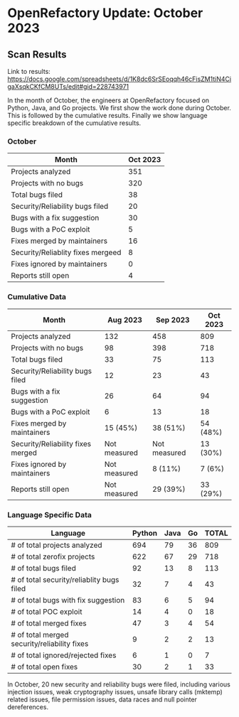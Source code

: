 # OpenRefactory Update: October 2023

## Scan Results
Link to results: https://docs.google.com/spreadsheets/d/1K8dc6SrSEoqqh46cFisZM1tiN4CigaXsqkCKfCM8UTs/edit#gid=228743971

In the month of October, the engineers at OpenRefactory focused on Python, Java, and Go projects. We first show the work done during October. This is followed by the cumulative results. Finally we show language specific breakdown of the cumulative results.

### October
| Month                                | Oct 2023 |
|--------------------------------------|----------|
| Projects analyzed                    | 351      |
| Projects with no bugs                | 320      |
| Total bugs filed                     | 38       |
| Security/Reliability bugs filed      | 20       |
| Bugs with a fix suggestion           | 30       |
| Bugs with a PoC exploit              | 5        |
| Fixes merged by maintainers          | 16       |
| Security/Reliablity fixes mergeed    | 8        |
| Fixes ignored by maintainers         | 0        |
| Reports still open                   | 4        |


### Cumulative Data
| Month                                | Aug 2023     | Sep 2023     | Oct 2023 |
|--------------------------------------|--------------|--------------|----------|
| Projects analyzed                    | 132          | 458          | 809      |
| Projects with no bugs                | 98           | 398          | 718      |
| Total bugs filed                     | 33           | 75           | 113      |
| Security/Reliability bugs filed      | 12           | 23           | 43       |
| Bugs with a fix suggestion           | 26           | 64           | 94       |
| Bugs with a PoC exploit              | 6            | 13           | 18       |
| Fixes merged by maintainers          | 15 (45%)     | 38 (51%)     | 54 (48%) |
| Security/Reliability fixes merged    | Not measured | Not measured | 13 (30%) |
| Fixes ignored by maintainers         | Not measured | 8 (11%)      | 7 (6%)   |
| Reports still open                   | Not measured | 29 (39%)     | 33 (29%) |


### Language Specific Data
| Language                                       | Python | Java | Go | TOTAL |
| ---------------------------------------------- | ------ | ---- | -- | ----- |
| \# of total projects analyzed                  | 694    | 79   | 36 | 809   |
| \# of total zerofix projects                   | 622    | 67   | 29 | 718   |
| \# of total bugs filed                         | 92     | 13   | 8  | 113   |
| \# of total security/reliablity bugs filed     | 32     | 7    | 4  | 43    |
| \# of total bugs with fix suggestion           | 83     | 6    | 5  | 94    |
| \# of total POC exploit                        | 14     | 4    | 0  | 18    |
| \# of total merged fixes                       | 47     | 3    | 4  | 54    |
| \# of total merged security/reliability fixes  | 9      | 2    | 2  | 13    |
| \# of total ignored/rejected fixes             | 6      | 1    | 0  | 7     |
| \# of total open fixes                         | 30     | 2    | 1  | 33    |

In October, 20 new security and reliability bugs were filed, including various injection issues, weak cryptography issues, unsafe library calls (mktemp) related issues, file permission issues, data races and null pointer dereferences. 
